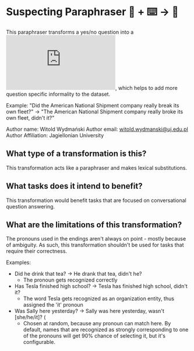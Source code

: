 # Suspecting Paraphraser 🦎  + ⌨️ → 🐍
This paraphraser transforms a yes/no question into a ![tag question](https://www.englishclub.com/grammar/tag-questions.htm), which helps to add more question specific informality to the dataset. 

Example: "Did the American National Shipment company really break its own fleet?" -> "The American National Shipment company really broke its own fleet, didn't it?"


Author name: Witold Wydmański
Author email: witold.wydmanski@uj.edu.pl
Author Affiliation: Jagiellonian University

## What type of a transformation is this?
This transformation acts like a paraphraser and makes lexical substitutions.

## What tasks does it intend to benefit?
This transformation would benefit tasks that are focused on conversational question answering.

## What are the limitations of this transformation?
The pronouns used in the endings aren't always on point - mostly because of ambiguity. As such, this transformation shouldn't be used for tasks that require their correctness. 

Examples:
 - Did he drink that tea? -> He drank that tea, didn't he?
    - The pronoun gets recognized correctly
 - Has Tesla finished high school? -> Tesla has finished high school, didn't it? 
    - The word Tesla gets recognized as an organization entity, thus assigned the 'it' pronoun
 - Was Sally here yesterday? -> Sally was here yesterday, wasn't [she/he/it]? (
     - Chosen at random, because any pronoun can match here. By default, names that are recognized as strongly corresponding to one of the pronouns will get 90% chance of selecting it, but it's configurable.

